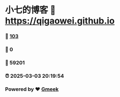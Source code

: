 # 小七的博客 :link: https://qigaowei.github.io 
### :page_facing_up: [103](https://qigaowei.github.io/tag.html) 
### :speech_balloon: 0 
### :hibiscus: 59201 
### :alarm_clock: 2025-03-03 20:19:54 
### Powered by :heart: [Gmeek](https://github.com/Meekdai/Gmeek)
